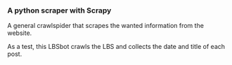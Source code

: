 ### A python scraper with Scrapy

A general crawlspider that scrapes the wanted information from the website. 

As a test, this LBSbot crawls the LBS and collects the date and title of each post. 